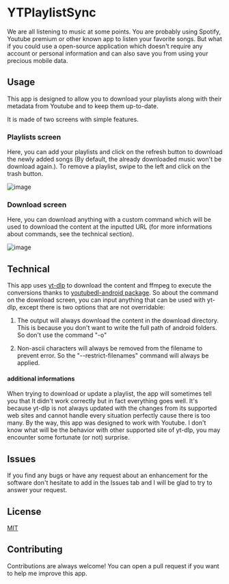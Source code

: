 
# YTPlaylistSync

We are all listening to music at some points. You are probably using Spotify, Youtube premium or other known app to listen your favorite songs.
But what if you could use a open-source application which doesn't require any account or personal information and can also save you from using your precious mobile data.


## Usage

This app is designed to allow you to download your playlists along with their metadata from Youtube and to keep them up-to-date.

It is made of two screens with simple features.

### Playlists screen

Here, you can add your playlists and click on the refresh button to download the newly added songs (By default, the already downloaded music won't be download again.). To remove a playlist, swipe to the left and click on the trash button.

![image](https://user-images.githubusercontent.com/51862073/202209065-0bc22488-9da6-4119-a8e9-b300145aede7.png)

### Download screen

Here, you can download anything with a custom command which will be used to download the content at the inputted URL (for more informations about commands, see the technical section).

![image](https://user-images.githubusercontent.com/51862073/202208239-5ae3d69b-0604-4011-866f-abb5b661a484.png)

## Technical

This app uses [yt-dlp](https://github.com/yt-dlp/yt-dlp) to download the content and ffmpeg to execute the conversions thanks to [youtubedl-android package](https://github.com/yausername/youtubedl-android).
So about the command on the download screen, you can input anything that can be used with yt-dlp, except there is two options that are not overridable:

1. The output will always download the content in the download directory. This is because you don't want to write the full path of android folders. So don't use the command "-o"

2. Non-ascii characters will always be removed from the filename to prevent error. So the "--restrict-filenames" command will always be applied.

#### additional informations
When trying to download or update a playlist, the app will sometimes tell you that It didn't work correctly but in fact everything goes well. It's because yt-dlp is not always updated with the changes from its supported web sites and cannot handle every situation perfectly cause there is too many. By the way, this app was designed to work with Youtube. I don't know what will be the behavior with other supported site of yt-dlp, you may encounter some fortunate (or not) surprise.


## Issues
If you find any bugs or have any request about an enhancement for the software don't hesitate to add in the Issues tab and I will be glad to try to answer your request.


## License

[MIT](https://github.com/Marinos33/YTPlaylistSync/blob/main/LICENSE)


## Contributing

Contributions are always welcome!
You can open a pull request if you want to help me improve this app.
 

